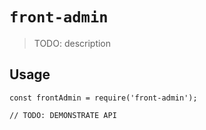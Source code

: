 # `front-admin`

> TODO: description

## Usage

```
const frontAdmin = require('front-admin');

// TODO: DEMONSTRATE API
```
